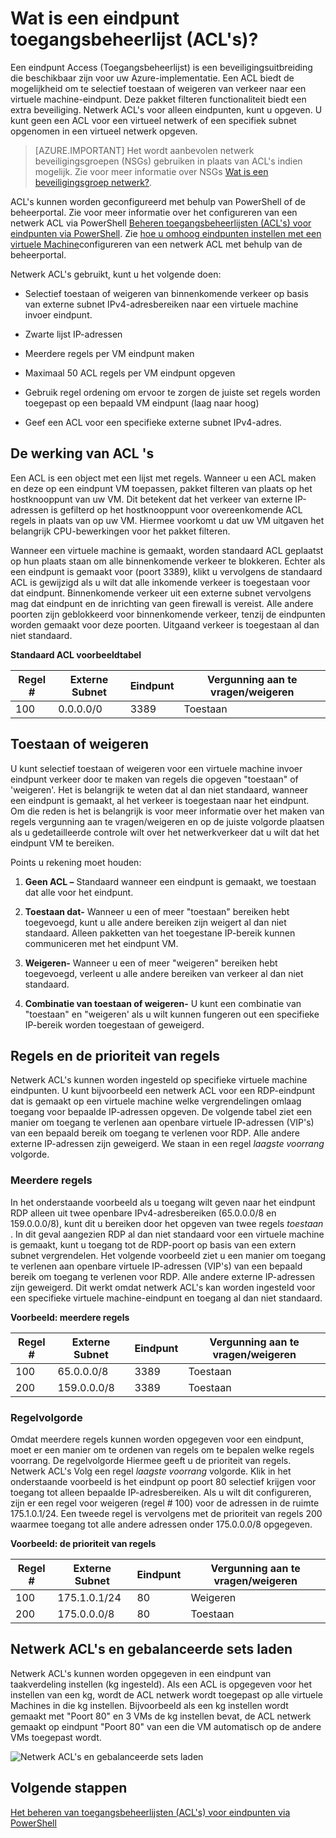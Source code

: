 <properties
   pageTitle="Wat is een netwerk Access (Toegangsbeheerlijst)?"
   description="Meer informatie over ACL 's"
   services="virtual-network"
   documentationCenter="na"
   authors="jimdial"
   manager="carmonm"
   editor="tysonn" />
<tags
   ms.service="virtual-network"
   ms.devlang="na"
   ms.topic="article"
   ms.tgt_pltfrm="na"
   ms.workload="infrastructure-services"
   ms.date="03/15/2016"
   ms.author="jdial" />

# <a name="what-is-an-endpoint-access-control-list-acls"></a>Wat is een eindpunt toegangsbeheerlijst (ACL's)?

Een eindpunt Access (Toegangsbeheerlijst) is een beveiligingsuitbreiding die beschikbaar zijn voor uw Azure-implementatie. Een ACL biedt de mogelijkheid om te selectief toestaan of weigeren van verkeer naar een virtuele machine-eindpunt. Deze pakket filteren functionaliteit biedt een extra beveiliging. Netwerk ACL's voor alleen eindpunten, kunt u opgeven. U kunt geen een ACL voor een virtueel netwerk of een specifiek subnet opgenomen in een virtueel netwerk opgeven.

> [AZURE.IMPORTANT] Het wordt aanbevolen netwerk beveiligingsgroepen (NSGs) gebruiken in plaats van ACL's indien mogelijk. Zie voor meer informatie over NSGs [Wat is een beveiligingsgroep netwerk?](virtual-networks-nsg.md).

ACL's kunnen worden geconfigureerd met behulp van PowerShell of de beheerportal. Zie voor meer informatie over het configureren van een netwerk ACL via PowerShell [Beheren toegangsbeheerlijsten (ACL's) voor eindpunten via PowerShell](virtual-networks-acl-powershell.md). Zie [hoe u omhoog eindpunten instellen met een virtuele Machine](../virtual-machines/virtual-machines-windows-classic-setup-endpoints.md)configureren van een netwerk ACL met behulp van de beheerportal.

Netwerk ACL's gebruikt, kunt u het volgende doen:

- Selectief toestaan of weigeren van binnenkomende verkeer op basis van externe subnet IPv4-adresbereiken naar een virtuele machine invoer eindpunt.

- Zwarte lijst IP-adressen

- Meerdere regels per VM eindpunt maken

- Maximaal 50 ACL regels per VM eindpunt opgeven

- Gebruik regel ordening om ervoor te zorgen de juiste set regels worden toegepast op een bepaald VM eindpunt (laag naar hoog)

- Geef een ACL voor een specifieke externe subnet IPv4-adres.

## <a name="how-acls-work"></a>De werking van ACL 's

Een ACL is een object met een lijst met regels. Wanneer u een ACL maken en deze op een eindpunt VM toepassen, pakket filteren van plaats op het hostknooppunt van uw VM. Dit betekent dat het verkeer van externe IP-adressen is gefilterd op het hostknooppunt voor overeenkomende ACL regels in plaats van op uw VM. Hiermee voorkomt u dat uw VM uitgaven het belangrijk CPU-bewerkingen voor het pakket filteren.

Wanneer een virtuele machine is gemaakt, worden standaard ACL geplaatst op hun plaats staan om alle binnenkomende verkeer te blokkeren. Echter als een eindpunt is gemaakt voor (poort 3389), klikt u vervolgens de standaard ACL is gewijzigd als u wilt dat alle inkomende verkeer is toegestaan voor dat eindpunt. Binnenkomende verkeer uit een externe subnet vervolgens mag dat eindpunt en de inrichting van geen firewall is vereist. Alle andere poorten zijn geblokkeerd voor binnenkomende verkeer, tenzij de eindpunten worden gemaakt voor deze poorten. Uitgaand verkeer is toegestaan al dan niet standaard.

**Standaard ACL voorbeeldtabel**

| **Regel #** | **Externe Subnet** | **Eindpunt** | **Vergunning aan te vragen/weigeren** |
|--------|---------------|----------|-------------|
| 100    | 0.0.0.0/0     | 3389     | Toestaan      |

## <a name="permit-and-deny"></a>Toestaan of weigeren

U kunt selectief toestaan of weigeren voor een virtuele machine invoer eindpunt verkeer door te maken van regels die opgeven "toestaan" of 'weigeren'. Het is belangrijk te weten dat al dan niet standaard, wanneer een eindpunt is gemaakt, al het verkeer is toegestaan naar het eindpunt. Om die reden is het is belangrijk is voor meer informatie over het maken van regels vergunning aan te vragen/weigeren en op de juiste volgorde plaatsen als u gedetailleerde controle wilt over het netwerkverkeer dat u wilt dat het eindpunt VM te bereiken.

Points u rekening moet houden:

1. **Geen ACL –** Standaard wanneer een eindpunt is gemaakt, we toestaan dat alle voor het eindpunt.

1. **Toestaan dat-** Wanneer u een of meer "toestaan" bereiken hebt toegevoegd, kunt u alle andere bereiken zijn weigert al dan niet standaard. Alleen pakketten van het toegestane IP-bereik kunnen communiceren met het eindpunt VM.

1. **Weigeren-** Wanneer u een of meer "weigeren" bereiken hebt toegevoegd, verleent u alle andere bereiken van verkeer al dan niet standaard.

1. **Combinatie van toestaan of weigeren-** U kunt een combinatie van "toestaan" en "weigeren' als u wilt kunnen fungeren out een specifieke IP-bereik worden toegestaan of geweigerd.

## <a name="rules-and-rule-precedence"></a>Regels en de prioriteit van regels

Netwerk ACL's kunnen worden ingesteld op specifieke virtuele machine eindpunten. U kunt bijvoorbeeld een netwerk ACL voor een RDP-eindpunt dat is gemaakt op een virtuele machine welke vergrendelingen omlaag toegang voor bepaalde IP-adressen opgeven. De volgende tabel ziet een manier om toegang te verlenen aan openbare virtuele IP-adressen (VIP's) van een bepaald bereik om toegang te verlenen voor RDP. Alle andere externe IP-adressen zijn geweigerd. We staan in een regel *laagste voorrang* volgorde.

### <a name="multiple-rules"></a>Meerdere regels

In het onderstaande voorbeeld als u toegang wilt geven naar het eindpunt RDP alleen uit twee openbare IPv4-adresbereiken (65.0.0.0/8 en 159.0.0.0/8), kunt dit u bereiken door het opgeven van twee regels *toestaan* . In dit geval aangezien RDP al dan niet standaard voor een virtuele machine is gemaakt, kunt u toegang tot de RDP-poort op basis van een extern subnet vergrendelen. Het volgende voorbeeld ziet u een manier om toegang te verlenen aan openbare virtuele IP-adressen (VIP's) van een bepaald bereik om toegang te verlenen voor RDP. Alle andere externe IP-adressen zijn geweigerd. Dit werkt omdat netwerk ACL's kan worden ingesteld voor een specifieke virtuele machine-eindpunt en toegang al dan niet standaard.

**Voorbeeld: meerdere regels**

| **Regel #** | **Externe Subnet** | **Eindpunt** | **Vergunning aan te vragen/weigeren** |
|--------|---------------|----------|-------------|
| 100    | 65.0.0.0/8    | 3389     | Toestaan      |
| 200    | 159.0.0.0/8   | 3389     | Toestaan      |

### <a name="rule-order"></a>Regelvolgorde

Omdat meerdere regels kunnen worden opgegeven voor een eindpunt, moet er een manier om te ordenen van regels om te bepalen welke regels voorrang. De regelvolgorde Hiermee geeft u de prioriteit van regels. Netwerk ACL's Volg een regel *laagste voorrang* volgorde. Klik in het onderstaande voorbeeld is het eindpunt op poort 80 selectief krijgen voor toegang tot alleen bepaalde IP-adresbereiken. Als u wilt dit configureren, zijn er een regel voor weigeren (regel \# 100) voor de adressen in de ruimte 175.1.0.1/24. Een tweede regel is vervolgens met de prioriteit van regels 200 waarmee toegang tot alle andere adressen onder 175.0.0.0/8 opgegeven.

**Voorbeeld: de prioriteit van regels**

| **Regel #** | **Externe Subnet** | **Eindpunt** | **Vergunning aan te vragen/weigeren** |
|--------|---------------|----------|-------------|
| 100    | 175.1.0.1/24  | 80       | Weigeren        |
| 200    | 175.0.0.0/8   | 80       | Toestaan      |

## <a name="network-acls-and-load-balanced-sets"></a>Netwerk ACL's en gebalanceerde sets laden

Netwerk ACL's kunnen worden opgegeven in een eindpunt van taakverdeling instellen (kg ingesteld). Als een ACL is opgegeven voor het instellen van een kg, wordt de ACL netwerk wordt toegepast op alle virtuele Machines in die kg instellen. Bijvoorbeeld als een kg instellen wordt gemaakt met "Poort 80" en 3 VMs de kg instellen bevat, de ACL netwerk gemaakt op eindpunt "Poort 80" van een die VM automatisch op de andere VMs toegepast wordt.

![Netwerk ACL's en gebalanceerde sets laden](./media/virtual-networks-acl/IC674733.png)

## <a name="next-steps"></a>Volgende stappen

[Het beheren van toegangsbeheerlijsten (ACL's) voor eindpunten via PowerShell](virtual-networks-acl-powershell.md)
